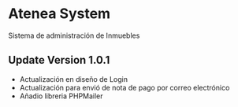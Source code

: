 # Atenea System
Sistema de administración de Inmuebles
## Update Version 1.0.1

* Actualización en diseño de Login
* Actualización para envió de nota de pago por correo electrónico
* Añadio libreria PHPMailer